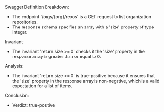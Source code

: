 Swagger Definition Breakdown:
- The endpoint '/orgs/{org}/repos' is a GET request to list organization repositories.
- The response schema specifies an array with a 'size' property of type integer.

Invariant:
- The invariant 'return.size >= 0' checks if the 'size' property in the response array is greater than or equal to 0.

Analysis:
- The invariant 'return.size >= 0' is true-positive because it ensures that the 'size' property in the response array is non-negative, which is a valid expectation for a list of items.

Conclusion:
- Verdict: true-positive
